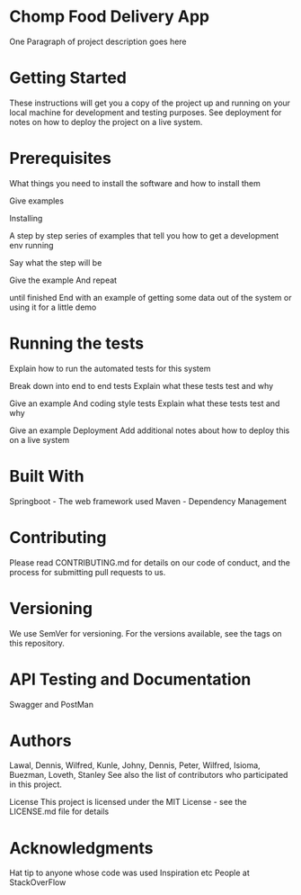 Chomp Food Delivery App
====
One Paragraph of project description goes here

Getting Started
=====
These instructions will get you a copy of the project up and running on your local machine for development and testing purposes. See deployment for notes on how to deploy the project on a live system.

Prerequisites
====
What things you need to install the software and how to install them

Give examples

Installing

A step by step series of examples that tell you how to get a development env running

Say what the step will be

Give the example
And repeat

until finished
End with an example of getting some data out of the system or using it for a little demo

Running the tests
============
Explain how to run the automated tests for this system

Break down into end to end tests
Explain what these tests test and why

Give an example
And coding style tests
Explain what these tests test and why

Give an example
Deployment
Add additional notes about how to deploy this on a live system

Built With
======
Springboot - The web framework used
Maven - Dependency Management

Contributing
======
Please read CONTRIBUTING.md for details on our code of conduct, and the process for submitting pull requests to us.

Versioning
======
We use SemVer for versioning. For the versions available, see the tags on this repository.

API Testing and Documentation
========
Swagger and PostMan

Authors
=======
Lawal, Dennis, Wilfred, Kunle, Johny, Dennis, Peter, Wilfred, Isioma, Buezman, 
Loveth, Stanley
See also the list of contributors who participated in this project.

License
This project is licensed under the MIT License - see the LICENSE.md file for details

Acknowledgments
========
Hat tip to anyone whose code was used
Inspiration
etc People at StackOverFlow